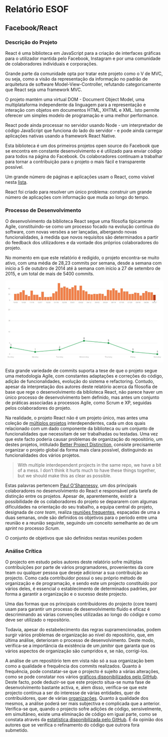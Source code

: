 # Relatório ESOF
## Facebook/React

### Descrição do Projeto

React é uma biblioteca em JavaScript para a criação de interfaces gráficas para o utilizador mantida pelo Facebook, Instagram e por uma comunidade de colaboradores individuais e corporações.

Grande parte da comunidade opta por tratar este projeto como o V de MVC, ou seja, como a visão da representação da informação no padrão de arquitetura de software Model-View-Controller, refutando categoricamente que React seja uma framework MVC.

O projeto mantém uma virtual DOM - Document Object Model, uma multiplataforma independente da linguagem para a representação e interação com objetos em documentos HTML, XHTML e XML. Isto permite oferecer um simples modelo de programação e uma melhor performance.

React pode ainda processar no servidor usando Node - um interpretador de código JavaScript que funciona do lado do servidor - e pode ainda carregar aplicações nativas usando a framework React Native.

Esta biblioteca é um dos primeiros projetos open source do Facebook que se encontra em constante desenvolvimento e é utilizado para enviar código para todos na página do Facebook. Os colaboradores continuam a trabalhar para tornar a contribuição para o projeto o mais fácil e transparente possível.

Um grande número de páginas e aplicações usam o React, como visível nesta [lista](https://github.com/facebook/react/wiki/Sites-Using-React).

React foi criado para resolver um único problema: construir um grande número de aplicações com informação que muda ao longo do tempo.


### Processo de Desenvolvimento

O desenvolvimento da biblioteca React segue uma filosofia tipicamente Agile, constituindo-se como um processo focado na evolução contínua do software, com novas versões a ser lançadas, albergando novas funcionalidades, à medida que novos requisitos são determinados a partir do feedback dos utilizadores e da vontade dos próprios colaboradores do projeto.

No momento em que este relatório é redigido, o projeto encontra-se muito ativo, com uma média de 28,23 commits por semana, desde a semana com início a 5 de outubro de 2014 até à semana com início a 27 de setembro de 2015, e um total de mais de 5400 commits.

![Commits por semana do projeto React](./commits_graph.jpg)

Esta grande variedade de commits suporta a tese de que o projeto segue uma metodologia Agile, com constantes adaptações e correções do código, adição de funcionalidades, evolução do sistema e refactoring. Contudo, apesar da interpretação dos autores deste relatório acerca da filosofia de base que rege o desenvolvimento da biblioteca React, não parece haver um único processo de desenvolvimento bem definido, mas antes um conjunto de práticas associadas a processos Agile, como Scrum e XP, seguidas pelos colaboradores do projeto.

Na realidade, o projeto React não é um projeto único, mas antes uma coleção de [múltiplos projetos](https://github.com/facebook/react/wiki/Projects) interdependentes, cada um dos quais relacionado com um dado componente da biblioteca ou um conjunto de funcionalidades que necessitam de ser trabalhadas ou testadas. Uma vez que este facto poderia causar problemas de organização do repositório, um destes projetos, intitulado [Better Project Distinction](https://github.com/facebook/react/wiki/Projects#better-project-distinction), consiste precisamente organizar o projeto global da forma mais clara possível, distinguindo as funcionalidades dos vários projetos.

> With multiple interdependent projects in the same repo, we have a bit of a mess. I don’t think it hurts much to have these things together, but we should make this as clear as possible.

Estas palavras pertencem [Paul O'Shannessy](https://github.com/zpao), um dos principais colaboradores no desenvolvimento do React e responsável pela tarefa de distinção entre os projetos. Apesar de, aparentemente, existir a possibilidade de os colaboradores do projeto se depararem com algumas dificuldades na orientação do seu trabalho, a equipa central do projeto, designada de *core team*, realiza [reuniões frequentes](https://discuss.reactjs.org/c/meeting-notes), espaçadas de uma a duas semanas, onde são definidos os objetivos para o período entre uma reunião e a reunião seguinte, seguindo um conceito semelhante ao de um *sprint* no processo *Scrum*.

O conjunto de objetivos que são definidos nestas reuniões podem 

### Análise Crítica

O projecto em estudo pelos autores deste relatório sofre múltiplas contribuições por parte de vários programadores, provenientes da core team ou qualquer pessoa que deseje adicionar a sua contribuição ao projecto. Como cada contribuidor possui o seu próprio método de organização e de programação, e sendo este um projecto constituído por vários deles, é essencial o establecimento de determinados padrões, por forma a garantir a organização e o sucesso deste projecto.

Uma das formas que os principais contribuidores do projecto (core team) usam para garantir um processo de desenvolvimento fluído e eficaz é descriminando as várias convenções utilizadas ao longo do código e como deve ser utilizado o repositório.

Todavia, apesar do estabelecimento das regras supramencionadas, podem surgir vários problemas de organização ao nível do repositório, que, em última análise, deterioram o processo de desenvolvimento. Deste modo, verifica-se a importância da existência de um *janitor* que garanta que os vários aspectos de organização são cumpridos e, se não, corrigi-los. 

A análise de um repositório tem em vista não só a sua organização bem como a qualidade e frequência dos commits realizados. 
Quanto à frequência, pode constatar-se que o projecto é sujeito a várias alterações, como se pode constatar nos vários [gráficos disponibilizados pelo GitHub](https://github.com/facebook/react/graphs/commit-activity). Deste facto, pode deduzir-se que este projecto situa-se numa fase de desenvolvimento bastante activa, e, alem disso, verifica-se que este projecto continua a ser do interesse de várias entidades, quer de contribuidores, quer de várias [organizações](https://github.com/facebook/react/wiki/Sites-Using-React).
Quanto à qualidade dos mesmos, a análise poderá ser mais subjectiva e complicada que a anterior. Verifica-se que, quando o projecto sofre adições de código, sensivelmente, em simultâneo, existe uma eliminação de código em igual parte, como se constata através da [estatística disponibilizada pelo GitHub](https://github.com/facebook/react/graphs/code-frequency). É da opinião dos autores que se verifica o refinamento do código que outrora fora submetido.
